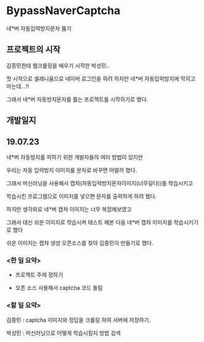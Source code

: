 # BypassNaverCaptcha
네*버 자동입력방지문자 뚫기

## 프로젝트의 시작
김종민한테 웹크롤링을 배우기 시작한 박성민..

첫 시작으로 셀레니움으로 네이버 로그인을 하려 하지만 네*버 자동입력방지에 막히고 마는데...!!

그래서 네*버 자동방지문자를 뜷는 프로젝트를 시작하기로 했다.

## 개발일지
## 19.07.23

네*버 자동방지를 피하기 위한 개발자들의 여러 방법이 있지만

우리는 자동 입력방지 이미지를 문자로 바꾸면 어떨까 했다. 

그래서 머신러닝을 사용해서 캡챠(자동입력방지문자이미지(너무길다))를 학습시키고

학습시킨 프로그램으로 이미지를 넣으면 문자를 출력하게 하려 했다.

하지만 생각외로 네*버 캡챠 이미지는 너무 복잡해보였고

그래서 대신 쉬운 이미지로 학습시켜 테스트 해본 다음 네*버 캡챠 이미지를 학습시키기로 했다

쉬운 이미지는 캡챠 생성 오픈소스를 찾아 김종민이 만들기로 했다. 


### <한 일 요약>
- 프로젝트 주제 정하기

- 오픈 소스 사용해서 captcha 코드 돌림
### <할 일 요약>
김종민 : captcha 이미지와 정답을 크롤링 하여 서버에 저장하기.

박성민 : 머신러닝으로 어떻게 학습시킬지 방법 검색

